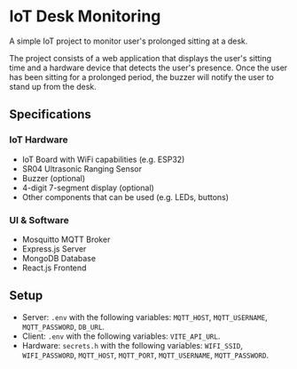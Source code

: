 # IoT Desk Monitoring

A simple IoT project to monitor user's prolonged sitting at a desk.

The project consists of a web application that displays the user's sitting time and a hardware device that detects the user's presence. Once the user has been sitting for a prolonged period, the buzzer will notify the user to stand up from the desk.

## Specifications

### IoT Hardware
- IoT Board with WiFi capabilities (e.g. ESP32)
- SR04 Ultrasonic Ranging Sensor
- Buzzer (optional)
- 4-digit 7-segment display (optional)
- Other components that can be used (e.g. LEDs, buttons)

### UI & Software
- Mosquitto MQTT Broker
- Express.js Server
- MongoDB Database
- React.js Frontend

## Setup

* Server: `.env` with the following variables: `MQTT_HOST`, `MQTT_USERNAME`, `MQTT_PASSWORD`, `DB_URL`.
* Client: `.env` with the following variables: `VITE_API_URL`.
* Hardware: `secrets.h` with the following variables: `WIFI_SSID`, `WIFI_PASSWORD`, `MQTT_HOST`, `MQTT_PORT`, `MQTT_USERNAME`, `MQTT_PASSWORD`.

